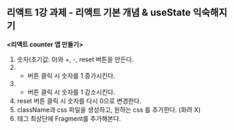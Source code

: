 ## 리액트 1강 과제 - 리액트 기본 개념 & useState 익숙해지기

**<리액트 counter 앱 만들기>**

1. 숫자(초기값: 0)와 +, -, reset 버튼을 만든다.
2. + 버튼 클릭 시 숫자를 1 증가시킨다.
3. - 버튼 클릭 시 숫자를 1 감소시킨다.
4.  reset 버튼 클릭 시 숫자를 다시 0으로 변경한다.
5. className과 css 파일을 생성하고, 원하는 css 를 추가한다. (화려 X)
6. 태그 최상단에 Fragment를 추가해본다.
